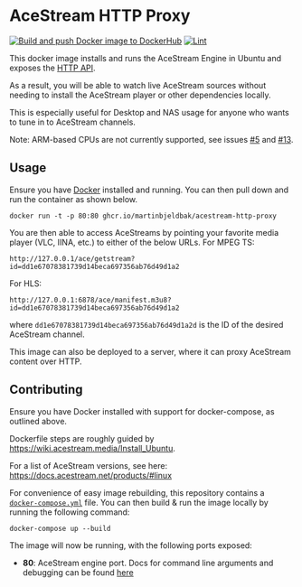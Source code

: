 # AceStream HTTP Proxy
[![Build and push Docker image to DockerHub](https://github.com/martinbjeldbak/acestream-http-proxy/actions/workflows/build-and-push-docker.yml/badge.svg?event=release)](https://github.com/martinbjeldbak/acestream-http-proxy/actions/workflows/build-and-push-docker.yml)
[![Lint](https://github.com/martinbjeldbak/acestream-http-proxy/actions/workflows/lint-dockerfile.yml/badge.svg)](https://github.com/martinbjeldbak/acestream-http-proxy/actions/workflows/lint-dockerfile.yml)

This docker image installs and runs the AceStream Engine in Ubuntu and exposes the [HTTP API](https://docs.acestream.net/en/developers/connect-to-engine/).

As a result, you will be able to watch live AceStream sources without needing
to install the AceStream player or other dependencies locally.

This is especially useful for Desktop and NAS usage for anyone who wants to
tune in to AceStream channels.

Note: ARM-based CPUs are not currently supported, see issues [#5] and [#13].

## Usage

Ensure you have [Docker](https://www.docker.com) installed and running. You can then pull down and run the container as shown below.

```console
docker run -t -p 80:80 ghcr.io/martinbjeldbak/acestream-http-proxy
```

You are then able to access AceStreams by pointing your favorite media player
(VLC, IINA, etc.) to either of the below URLs. For MPEG TS:

```
http://127.0.0.1/ace/getstream?id=dd1e67078381739d14beca697356ab76d49d1a2
```

For HLS:

```
http://127.0.0.1:6878/ace/manifest.m3u8?id=dd1e67078381739d14beca697356ab76d49d1a2
```

where `dd1e67078381739d14beca697356ab76d49d1a2d` is the ID of the desired AceStream channel.

This image can also be deployed to a server, where it can proxy AceStream
content over HTTP.

## Contributing

Ensure you have Docker installed with support for docker-compose, as outlined
above.

Dockerfile steps are roughly guided by <https://wiki.acestream.media/Install_Ubuntu>.

For a list of AceStream versions, see here: <https://docs.acestream.net/products/#linux>

For convenience of easy image rebuilding, this repository contains a
[`docker-compose.yml`](./docker-compose.yml) file. You can then build & run the
image locally by running the following command:

```console
docker-compose up --build
```

The image will now be running, with the following ports exposed:

- **80**: AceStream engine port. Docs for command line arguments and debugging
can be found [here][acestream]


[acestream]: https://docs.acestream.net/en/developers/
[#5]: https://github.com/martinbjeldbak/acestream-http-proxy/issues/5
[#13]: https://github.com/martinbjeldbak/acestream-http-proxy/issues/13
